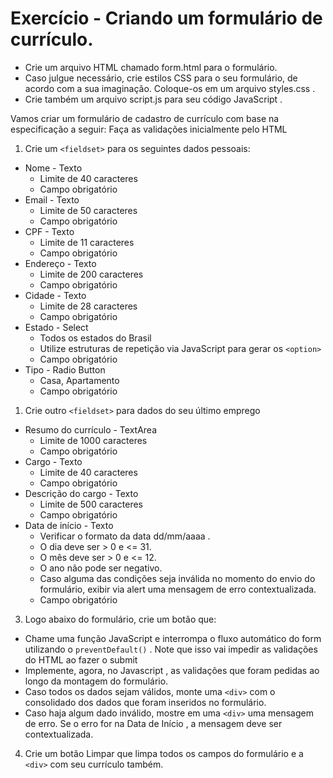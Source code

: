 # Exercício - Criando um formulário de currículo.

* Crie um arquivo HTML chamado form.html para o formulário.
* Caso julgue necessário, crie estilos CSS para o seu formulário, de acordo com a sua imaginação. Coloque-os em um arquivo styles.css .
* Crie também um arquivo script.js para seu código JavaScript .

Vamos criar um formulário de cadastro de currículo com base na especificação a seguir:
Faça as validações inicialmente pelo HTML

1. Crie um `<fieldset>` para os seguintes dados pessoais:

* Nome - Texto
  * Limite de 40 caracteres
  * Campo obrigatório
* Email - Texto
  * Limite de 50 caracteres
  * Campo obrigatório
* CPF - Texto
  *  Limite de 11 caracteres
  * Campo obrigatório
* Endereço - Texto
  * Limite de 200 caracteres
  * Campo obrigatório
* Cidade - Texto
  * Limite de 28 caracteres
  * Campo obrigatório
* Estado - Select
  * Todos os estados do Brasil
  * Utilize estruturas de repetição via JavaScript para gerar os `<option>`
  * Campo obrigatório
* Tipo - Radio Button
  * Casa, Apartamento
  * Campo obrigatório

1. Crie outro `<fieldset>` para dados do seu último emprego
* Resumo do currículo - TextArea
  * Limite de 1000 caracteres
  * Campo obrigatório
* Cargo - Texto
  * Limite de 40 caracteres
  * Campo obrigatório
* Descrição do cargo - Texto
  * Limite de 500 caracteres
  * Campo obrigatório
* Data de início - Texto
  * Verificar o formato da data dd/mm/aaaa .
  * O dia deve ser > 0 e <= 31.
  * O mês deve ser > 0 e <= 12.
  * O ano não pode ser negativo.
  * Caso alguma das condições seja inválida no momento do envio do formulário, exibir via alert uma mensagem de erro contextualizada.
  * Campo obrigatório

3. Logo abaixo do formulário, crie um botão que:
* Chame uma função JavaScript e interrompa o fluxo automático do form utilizando o `preventDefault()` . Note que isso vai impedir as validações do HTML ao fazer o submit
* Implemente, agora, no Javascript , as validações que foram pedidas ao longo da montagem do formulário.
* Caso todos os dados sejam válidos, monte uma `<div>` com o consolidado dos dados que foram inseridos no formulário.
* Caso haja algum dado inválido, mostre em uma `<div>` uma mensagem de erro. Se o erro for na Data de Início , a mensagem deve ser contextualizada.

4. Crie um botão Limpar que limpa todos os campos do formulário e a `<div>` com seu currículo também.